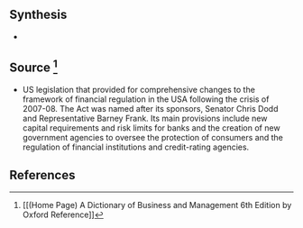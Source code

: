 ## Synthesis
- 
## Source [^1]
- US legislation that provided for comprehensive changes to the framework of financial regulation in the USA following the crisis of 2007-08. The Act was named after its sponsors, Senator Chris Dodd and Representative Barney Frank. Its main provisions include new capital requirements and risk limits for banks and the creation of new government agencies to oversee the protection of consumers and the regulation of financial institutions and credit-rating agencies.
## References

[^1]: [[(Home Page) A Dictionary of Business and Management 6th Edition by Oxford Reference]]
